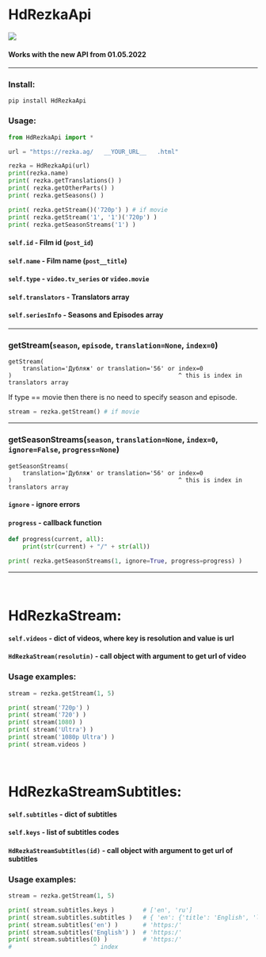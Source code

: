 # HdRezkaApi

<img src="https://shields.io/badge/version-v4.0-blue">

#### Works with the new API from 01.05.2022

<hr>

### Install:
```
pip install HdRezkaApi
```

### Usage:

```python
from HdRezkaApi import *

url = "https://rezka.ag/   __YOUR_URL__   .html"

rezka = HdRezkaApi(url)
print(rezka.name)
print( rezka.getTranslations() )
print( rezka.getOtherParts() )
print( rezka.getSeasons() )

print( rezka.getStream()('720p') ) # if movie
print( rezka.getStream('1', '1')('720p') )
print( rezka.getSeasonStreams('1') )
```

#### `self.id` - Film id (`post_id`)
#### `self.name` - Film name (`post__title`)
#### `self.type` - `video.tv_series` or `video.movie`
#### `self.translators` - Translators array
#### `self.seriesInfo` - Seasons and Episodes array

<hr>

### getStream(`season`, `episode`, `translation=None`, `index=0`)
```
getStream(
    translation='Дубляж' or translation='56' or index=0
)                                               ^ this is index in translators array
```
If type == movie then there is no need to specify season and episode.
```python
stream = rezka.getStream() # if movie
```
<hr>

### getSeasonStreams(`season`, `translation=None`, `index=0`, `ignore=False`, `progress=None`)
```
getSeasonStreams(
    translation='Дубляж' or translation='56' or index=0
)                                               ^ this is index in translators array
```

#### `ignore` - ignore errors
#### `progress` - callback function

```python
def progress(current, all):
	print(str(current) + "/" + str(all))

print( rezka.getSeasonStreams(1, ignore=True, progress=progress) )
```

<hr>
<br>

# HdRezkaStream:
#### `self.videos` - dict of videos, where key is resolution and value is url
#### `HdRezkaStream(resolutin)` - call object with argument to get url of video

### Usage examples:

```python
stream = rezka.getStream(1, 5)

print( stream('720p') )
print( stream('720') )
print( stream(1080) )
print( stream('Ultra') )
print( stream('1080p Ultra') )
print( stream.videos )
```

<br>

# HdRezkaStreamSubtitles:
#### `self.subtitles` - dict of subtitles
#### `self.keys` - list of subtitles codes
#### `HdRezkaStreamSubtitles(id)` - call object with argument to get url of subtitles

### Usage examples:

```python
stream = rezka.getStream(1, 5)

print( stream.subtitles.keys )        # ['en', 'ru']
print( stream.subtitles.subtitles )   # { 'en': {'title': 'English', 'link': 'https:/'}, ...  }
print( stream.subtitles('en') )       # 'https:/'
print( stream.subtitles('English') )  # 'https:/'
print( stream.subtitles(0) )          # 'https:/'
#                       ^ index
```
